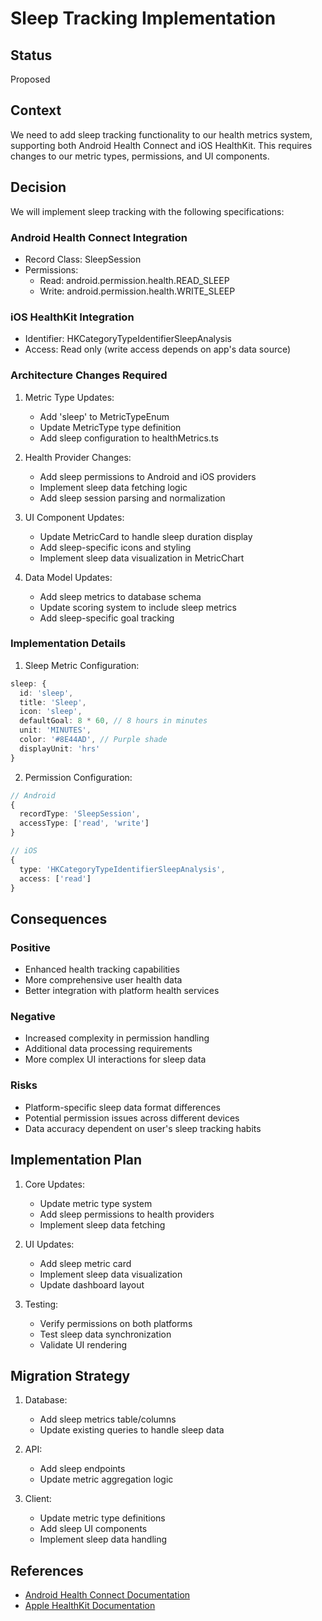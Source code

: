 # Sleep Tracking Implementation

## Status
Proposed

## Context
We need to add sleep tracking functionality to our health metrics system, supporting both Android Health Connect and iOS HealthKit. This requires changes to our metric types, permissions, and UI components.

## Decision
We will implement sleep tracking with the following specifications:

### Android Health Connect Integration
- Record Class: SleepSession
- Permissions:
  - Read: android.permission.health.READ_SLEEP
  - Write: android.permission.health.WRITE_SLEEP

### iOS HealthKit Integration
- Identifier: HKCategoryTypeIdentifierSleepAnalysis
- Access: Read only (write access depends on app's data source)

### Architecture Changes Required

1. Metric Type Updates:
   - Add 'sleep' to MetricTypeEnum
   - Update MetricType type definition
   - Add sleep configuration to healthMetrics.ts

2. Health Provider Changes:
   - Add sleep permissions to Android and iOS providers
   - Implement sleep data fetching logic
   - Add sleep session parsing and normalization

3. UI Component Updates:
   - Update MetricCard to handle sleep duration display
   - Add sleep-specific icons and styling
   - Implement sleep data visualization in MetricChart

4. Data Model Updates:
   - Add sleep metrics to database schema
   - Update scoring system to include sleep metrics
   - Add sleep-specific goal tracking

### Implementation Details

1. Sleep Metric Configuration:
```typescript
sleep: {
  id: 'sleep',
  title: 'Sleep',
  icon: 'sleep',
  defaultGoal: 8 * 60, // 8 hours in minutes
  unit: 'MINUTES',
  color: '#8E44AD', // Purple shade
  displayUnit: 'hrs'
}
```

2. Permission Configuration:
```typescript
// Android
{
  recordType: 'SleepSession',
  accessType: ['read', 'write']
}

// iOS
{
  type: 'HKCategoryTypeIdentifierSleepAnalysis',
  access: ['read']
}
```

## Consequences

### Positive
- Enhanced health tracking capabilities
- More comprehensive user health data
- Better integration with platform health services

### Negative
- Increased complexity in permission handling
- Additional data processing requirements
- More complex UI interactions for sleep data

### Risks
- Platform-specific sleep data format differences
- Potential permission issues across different devices
- Data accuracy dependent on user's sleep tracking habits

## Implementation Plan

1. Core Updates:
   - Update metric type system
   - Add sleep permissions to health providers
   - Implement sleep data fetching

2. UI Updates:
   - Add sleep metric card
   - Implement sleep data visualization
   - Update dashboard layout

3. Testing:
   - Verify permissions on both platforms
   - Test sleep data synchronization
   - Validate UI rendering

## Migration Strategy

1. Database:
   - Add sleep metrics table/columns
   - Update existing queries to handle sleep data

2. API:
   - Add sleep endpoints
   - Update metric aggregation logic

3. Client:
   - Update metric type definitions
   - Add sleep UI components
   - Implement sleep data handling

## References
- [Android Health Connect Documentation](https://developer.android.com/health-connect)
- [Apple HealthKit Documentation](https://developer.apple.com/documentation/healthkit)